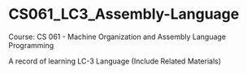 # CS061_LC3_Assembly-Language

Course: CS 061 - Machine Organization and Assembly Language Programming

A record of learning LC-3 Language (Include Related Materials)

